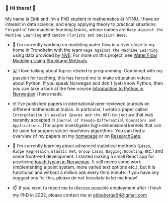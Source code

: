 ### 👋 Hi there! 👋

My name is Eirik and I'm a PhD student in mathematics at NTNU. I have an interest in data science, and enjoy applying theory to practical situations. I'm part of two machine learning teams, whose names are `Rage Against the Machine Learning` and `Random Florists and Decision Bees`. 

- :ocean: I’m currently working on modeling water flow in a river close to my home in Trondheim with the team `Rage Against the Machine Learning` using data provided by [NVE](https://www.nve.no/): For more on this project, see [Water Flow Modeling Using Shrinkage Methods](https://github.com/ebbeberge/water-flow-modeling).

- :computer: I love talking about topics related to programming. Combined with my passion for teaching, this has forced me to make education videos about Python. If you speak Norwegan and don't (yet) know Python, then you can take a look at the free course [Introduction to Python in Norwegian](https://github.com/ebbeberge/python_course_norwegian) I have made. 
<!-- I've recently started making Python & LaTeX videos on YouTube for fun, so check out [TM Quest](https://www.youtube.com/channel/UCiM0hH04kGHmn3ftlf5x1NQ ) if you are interested in this. -->

- :nerd_face: I've published papers in international peer-reviewed journals on different mathematical topics. In particular, I wrote a paper called `Interpolation in Wavelet Spaces and the HRT-Conjecture` that was recently accepted in `Journal of Pseudo-Differential Operators and Applications`. The paper investigates high-dimensional kernels that can be used for support vector machines algorithms. You can find a overview of my papers on my [homepage](http://folk.ntnu.no/eiber/) or on [ResearchGate](https://www.researchgate.net/profile/Eirik_Berge).

- 🌱 I’m currently learning about advanced statistical methods (`Lasso`, `Ridge Regression`, `Elastic Net`, `Group Lasso`, `Bagging`, `Boosting`, etc.) and some front-end development. I started making a small React app for practicing [touch typing in Norwegian](https://ebbeberge.github.io/typing/). It still needs some work (implementing a point system, more varied text options etc.), but it is functional and without a million ads every third minute. If you have any suggestions for this, please do not hessitate to let me know!

- 📫 If you want to reach me to discuss possible employment after I finish my PhD in 2022, please contact me at ebbeberge94@gmail.com
